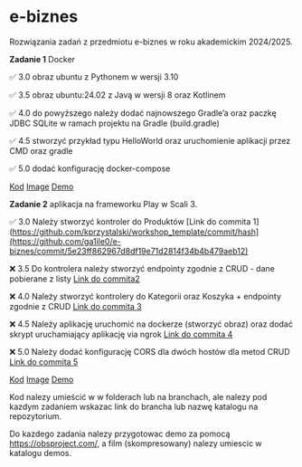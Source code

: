 # e-biznes
Rozwiązania zadań z przedmiotu e-biznes w roku akademickim 2024/2025.


**Zadanie 1** Docker

:white_check_mark: 3.0 obraz ubuntu z Pythonem w wersji 3.10 

:white_check_mark: 3.5 obraz ubuntu:24.02 z Javą w wersji 8 oraz Kotlinem 

:white_check_mark: 4.0 do powyższego należy dodać najnowszego Gradle’a oraz paczkę JDBC 
SQLite w ramach projektu na Gradle (build.gradle) 

:white_check_mark: 4.5 stworzyć przykład typu HelloWorld oraz uruchomienie aplikacji
przez CMD oraz gradle 

:white_check_mark: 5.0 dodać konfigurację docker-compose 


[Kod](https://github.com/ga1ile0/e-biznes/tree/main/docker-zadanie1)
[Image](https://hub.docker.com/r/ga1ile0/ebiznes-zadanie1)
[Demo]()

**Zadanie 2** aplikacja na frameworku Play w Scali 3.

:white_check_mark: 3.0 Należy stworzyć kontroler do Produktów [Link do commita 1](https://github.com/kprzystalski/workshop_template/commit/hash](https://github.com/ga1ile0/e-biznes/commit/5e23ff862967d8df19e71d2814f34b4b479aeb12) <br/> 

:x: 3.5 Do kontrolera należy stworzyć endpointy zgodnie z CRUD - dane
pobierane z listy [Link do commita2 ]() 

:x: 4.0 Należy stworzyć kontrolery do Kategorii oraz Koszyka + endpointy
zgodnie z CRUD [Link do commita 3]() 

:x: 4.5 Należy aplikację uruchomić na dockerze (stworzyć obraz) oraz dodać
skrypt uruchamiający aplikację via ngrok [Link do commita 4]() 

:x: 5.0 Należy dodać konfigurację CORS dla dwóch hostów dla metod CRUD [Link do commita 5]() 


[Kod](https://github.com/ga1ile0/e-biznes/tree/main/docker-zadanie2)
[Image]()
[Demo]()


Kod nalezy umieścić w w folderach lub na branchach, ale nalezy pod kazdym zadaniem wskazac link do brancha lub nazwę katalogu na repozytorium. 

Do kazdego zadania nalezy przygotowac demo za pomocą https://obsproject.com/, a film (skompresowany) nalezy umiescic w katalogu demos.
